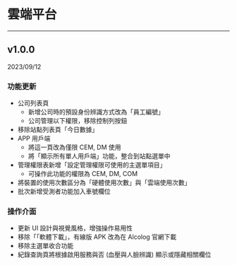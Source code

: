 # 雲端平台

---

## v1.0.0

2023/09/12

### 功能更新

* 公司列表頁
	* 新增公司時的預設身份辨識方式改為「員工編號」
	* 公司管理以下權限，移除控制列按鈕
* 移除站點列表頁「今日數據」
* APP 用戶端
	* 將這一頁改為僅限 CEM, DM 使用
	* 將「顯示所有單人用戶端」功能，整合到站點選單中
* 管理權限表新增「設定管理權限可使用的主選單項目」
	* 可操作此功能的權限為 CEM, DM, COM
* 將裝置的使用次數區分為「硬體使用次數」與「雲端使用次數」
* 批次新增受測者功能加入車號欄位

### 操作介面

* 更新 UI 設計與視覺風格，增強操作易用性
* 移除「「軟體下載」，有線版 APK 改為在 Alcolog 官網下載
* 移除主選單收合功能
* 紀錄查詢頁將根據啟用服務與否 (血壓與人臉辨識) 顯示或隱藏相關欄位

